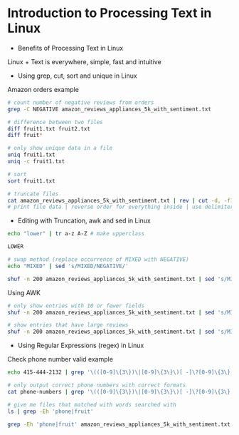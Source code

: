 # Introduction to Processing Text in Linux
  
- Benefits of Processing Text in Linux
  
Linux + Text is everywhere, simple, fast and intuitive
  
- Using grep, cut, sort and unique in Linux
  
Amazon orders example
```bash
# count number of negative reviews from orders
grep -C NEGATIVE amazon_reviews_appliances_5k_with_sentiment.txt

# difference between two files
diff fruit1.txt fruit2.txt
diff fruit*

# only show unique data in a file 
uniq fruit1.txt
uniq -c fruit1.txt

# sort
sort fruit1.txt

# truncate files
cat amazon_reviews_appliances_5k_with_sentiment.txt | rev | cut -d, -f1 | re
# print file data | reverse order for everything inside | use delimiter to call the first column out
```
  
- Editing with Truncation, awk and sed in Linux
  
```bash
echo "lower" | tr a-z A-Z # make upperclass

LOWER

# swap method (replace occurrence of MIXED with NEGATIVE)
echo "MIXED" | sed 's/MIXED/NEGATIVE/'

shuf -n 200 amazon_reviews_appliances_5k_with_sentiment.txt | sed 's/MIXED/NEGATIVE/'
```
  
Using AWK
```bash
# only show entries with 10 or fewer fields
shuf -n 200 amazon_reviews_appliances_5k_with_sentiment.txt | sed 's/MIXED/NEGATIVE/' | awk 'NF < 10'

# show entries that have large reviews
shuf -n 200 amazon_reviews_appliances_5k_with_sentiment.txt | sed 's/MIXED/NEGATIVE/' | awk 'NF > 300'
```
  
- Using Regular Expressions (regex) in Linux
  
Check phone number valid example
```bash
echo 415-444-2132 | grep '\(([0-9]\{3\})\|[0-9]\{3\}\)[ -]\?[0-9]\{3\}[ -]\?[0-9]\{4\}'

# only output correct phone numbers with correct formats 
cat phone-numbers | grep '\(([0-9]\{3\})\|[0-9]\{3\}\)[ -]\?[0-9]\{3\}[ -]\?[0-9]\{4\}'

# give me files that matched with words searched with
ls | grep -Eh 'phone|fruit'

grep -Eh 'phone|fruit' amazon_reviews_appliances_5k_with_sentiment.txt | wc -l
```

